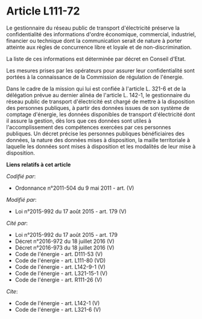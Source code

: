 # Article L111-72

Le gestionnaire du réseau public de transport d'électricité préserve la confidentialité des informations d'ordre économique,
commercial, industriel, financier ou technique dont la communication serait de nature à porter atteinte aux règles de
concurrence libre et loyale et de non-discrimination. 

La liste de ces informations est déterminée par décret en Conseil d'Etat. 

Les mesures prises par les opérateurs pour assurer leur confidentialité sont portées à la connaissance de la Commission de
régulation de l'énergie. 

Dans le cadre de la mission qui lui est confiée à l'article L. 321-6 et de la délégation prévue au dernier alinéa de
l'article L. 142-1, le gestionnaire du réseau public de transport d'électricité est chargé de mettre à la disposition des
personnes publiques, à partir des données issues de son système de comptage d'énergie, les données disponibles de transport
d'électricité dont il assure la gestion, dès lors que ces données sont utiles à l'accomplissement des compétences exercées
par ces personnes publiques. Un décret précise les personnes publiques bénéficiaires des données, la nature des données mises
à disposition, la maille territoriale à laquelle les données sont mises à disposition et les modalités de leur mise à
disposition.

**Liens relatifs à cet article**

_Codifié par_:

  - Ordonnance n°2011-504 du 9 mai 2011 - art. (V)

_Modifié par_:

  - Loi n°2015-992 du 17 août 2015 - art. 179 (V)

_Cité par_:

  - Loi n°2015-992 du 17 août 2015 - art. 179
  - Décret n°2016-972 du 18 juillet 2016 (V)
  - Décret n°2016-973 du 18 juillet 2016 (V)
  - Code de l'énergie - art. D111-53 (V)
  - Code de l'énergie - art. L111-80 (VD)
  - Code de l'énergie - art. L142-9-1 (V)
  - Code de l'énergie - art. L321-15-1 (V)
  - Code de l'énergie - art. R111-26 (V)

_Cite_:

  - Code de l'énergie - art. L142-1 (V)
  - Code de l'énergie - art. L321-6 (V)
